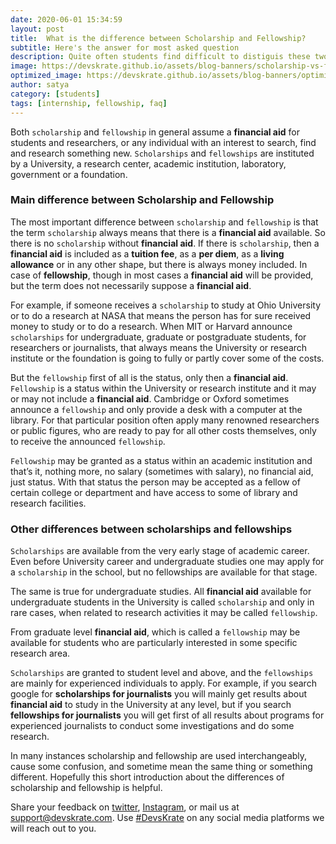 ```yaml
---
date: 2020-06-01 15:34:59
layout: post
title:  What is the difference between Scholarship and Fellowship?
subtitle: Here's the answer for most asked question
description: Quite often students find difficult to distiguis these two, we made it clear for you.
image: https://devskrate.github.io/assets/blog-banners/scholarship-vs-fellowship.webp
optimized_image: https://devskrate.github.io/assets/blog-banners/optimized/scholarship-vs-fellowship.webp
author: satya
category: [students]
tags: [internship, fellowship, faq]
---
```


Both `scholarship` and `fellowship` in general assume a **financial aid** for students and researchers, or any individual with an interest to search, find and research something new. `Scholarships` and `fellowships` are instituted by a University, a research center, academic institution, laboratory, government or a foundation.

### Main difference between Scholarship and Fellowship

The most important difference between `scholarship` and `fellowship` is that the term `scholarship` always means that there is a **financial aid** available. So there is no `scholarship` without **financial aid**. If there is `scholarship`, then a **financial aid** is included as a **tuition fee**, as a **per diem**, as a **living allowance** or in any other shape, but there is always money included. In case of **fellowship**, though in most cases a **financial aid** will be provided, but the term does not necessarily suppose a **financial aid**.

For example, if someone receives a `scholarship` to study at Ohio University or to do a research at NASA that means the person has for sure received money to study or to do a research. When MIT or Harvard announce `scholarships` for undergraduate, graduate or postgraduate students, for researchers or journalists, that always means the University or research institute or the foundation is going to fully or partly cover some of the costs.

But the `fellowship` first of all is the status, only then a **financial aid**. `Fellowship` is a status within the University or research institute and it may or may not include a **financial aid**. Cambridge or Oxford sometimes announce a `fellowship` and only provide a desk with a computer at the library. For that particular position often apply many renowned researchers or public figures, who are ready to pay for all other costs themselves, only to receive the announced `fellowship`.

`Fellowship` may be granted as a status within an academic institution and that’s it, nothing more, no salary (sometimes with salary), no financial aid, just status. With that status the person may be accepted as a fellow of certain college or department and have access to some of library and research facilities.

### Other differences between scholarships and fellowships

`Scholarships` are available from the very early stage of academic career. Even before University career and undergraduate studies one may apply for a `scholarship` in the school, but no fellowships are available for that stage.

The same is true for undergraduate studies. All **financial aid** available for undergraduate students in the University is called `scholarship` and only in rare cases, when related to research activities it may be called `fellowship`.

 

From graduate level **financial aid**, which is called a `fellowship` may be available for students who are particularly interested in some specific research area.

 

`Scholarships` are granted to student level and above, and the `fellowships` are mainly for experienced individuals to apply. For example, if you search google for **scholarships for journalists** you will mainly get results about **financial aid** to study in the University at any level, but if you search **fellowships for journalists** you will get first of all results about programs for experienced journalists to conduct some investigations and do some research.

 

In many instances scholarship and fellowship are used interchangeably, cause some confusion, and sometime mean the same thing or something different. Hopefully this short introduction about the differences of scholarship and fellowship is helpful.

Share your feedback on [twitter](https://twitter.com/devskrate), [Instagram](https://instagram.com/devskrate), or mail us at [support@devskrate.com](mailto:support@devskrate.com). Use [#DevsKrate](https://devskrate.com) on any social media platforms we will reach out to you.
